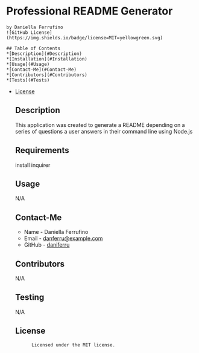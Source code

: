 # Professional README Generator
    by Daniella Ferrufino
    ![GitHub License](https://img.shields.io/badge/license=MIT=yellowgreen.svg)
    
    ## Table of Contents
    *[Description](#Description)
    *[Installation](#Installation)
    *[Usage](#Usage)
    *[Contact-Me](#Contact-Me)
    *[Contributors](#Contributors)
    *[Tests](#Tests)
    
* [License](#license)

    ## Description
    This application  was created to generate a README depending on a series of questions a user answers in their command line using Node.js
    ## Requirements
    install inquirer
    ## Usage
    N/A
    ## Contact-Me
    * Name - Daniella Ferrufino
    * Email - danferru@example.com
    * GitHub - [daniferru](https://github.com/daniferru/)
    ## Contributors
    N/A
    ## Testing
    N/A
    ## License
            Licensed under the MIT license.
    
